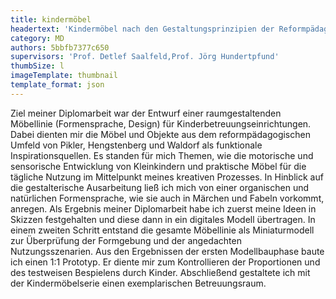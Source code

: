 ```yaml
---
title: kindermöbel
headertext: 'Kindermöbel nach den Gestaltungsprinzipien der Reformpädagogik und einer an Fantasiewelten angelehnten Formensprache aus nachhaltigen Materialien'
category: MD
authors: 5bbfb7377c650
supervisors: 'Prof. Detlef Saalfeld,Prof. Jörg Hundertpfund'
thumbSize: l
imageTemplate: thumbnail
template_format: json
---
```


Ziel meiner Diplomarbeit war der Entwurf einer raumgestaltenden Möbellinie (Formensprache, Design) für Kinderbetreuungseinrichtungen. Dabei dienten mir die Möbel und Objekte aus dem reformpädagogischen Umfeld von Pikler, Hengstenberg und Waldorf als funktionale Inspirationsquellen. Es standen für mich Themen, wie die motorische und sensorische Entwicklung von Kleinkindern und praktische Möbel für die tägliche Nutzung im Mittelpunkt meines kreativen Prozesses. In Hinblick auf die gestalterische Ausarbeitung ließ ich mich von einer organischen und natürlichen Formensprache, wie sie auch in Märchen und Fabeln vorkommt, anregen. Als Ergebnis meiner Diplomarbeit habe ich zuerst meine Ideen in Skizzen festgehalten und diese dann in ein digitales Modell übertragen. In einem zweiten Schritt entstand die gesamte Möbellinie als Miniaturmodell zur Überprüfung der Formgebung und der angedachten Nutzungsszenarien. Aus den Ergebnissen der ersten Modellbauphase baute ich einen 1:1 Prototyp. Er diente mir zum Kontrollieren der Proportionen und des testweisen Bespielens durch Kinder. Abschließend gestaltete ich mit der Kindermöbelserie einen exemplarischen Betreuungsraum.